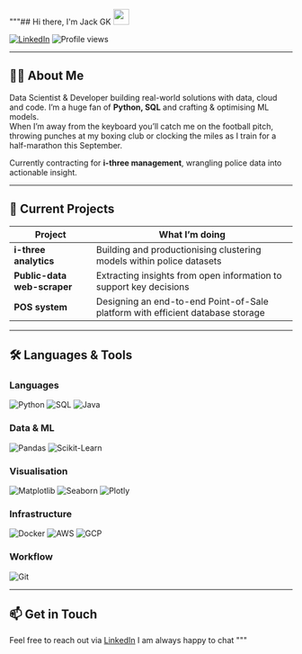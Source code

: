 """## Hi there, I'm Jack GK <img src="https://media.giphy.com/media/hvRJCLFzcasrR4ia7z/giphy.gif" width="28">

[![LinkedIn](https://img.shields.io/badge/LinkedIn-0A66C2?style=for-the-badge&logo=linkedin&logoColor=white)](https://linkedin.com/in/jack-gk)
![Profile views](https://komarev.com/ghpvc/?username=jackgk)

---

## 👨‍💻 About Me

Data Scientist & Developer building real-world solutions with data, cloud and code. I’m a huge fan of **Python, SQL** and crafting & optimising ML models.  
When I’m away from the keyboard you’ll catch me on the football pitch, throwing punches at my boxing club or clocking the miles as I train for a half-marathon this September.

Currently contracting for **i-three management**, wrangling police data into actionable insight.

---

## 🚀 Current Projects

| Project | What I’m doing |
|---------|----------------|
| **i-three analytics** | Building and productionising clustering models within police datasets |
| **Public-data web-scraper** | Extracting insights from open information to support key decisions |
| **POS system** | Designing an end-to-end Point-of-Sale platform with efficient database storage |

---

## 🛠️ Languages & Tools

### Languages  
![Python](https://img.shields.io/badge/Python-3776AB?style=for-the-badge&logo=python&logoColor=white)
![SQL](https://img.shields.io/badge/SQL-003B57?style=for-the-badge&logo=mysql&logoColor=white)
![Java](https://img.shields.io/badge/Java-007396?style=for-the-badge&logo=java&logoColor=white)

### Data & ML  
![Pandas](https://img.shields.io/badge/Pandas-150458?style=for-the-badge&logo=pandas&logoColor=white)
![Scikit-Learn](https://img.shields.io/badge/Scikit--Learn-F7931E?style=for-the-badge&logo=scikit-learn&logoColor=white)

### Visualisation  
![Matplotlib](https://img.shields.io/badge/Matplotlib-3776AB?style=for-the-badge&logo=python&logoColor=white)
![Seaborn](https://img.shields.io/badge/Seaborn-3776AB?style=for-the-badge&logo=python&logoColor=white)
![Plotly](https://img.shields.io/badge/Plotly-3F4F75?style=for-the-badge&logo=plotly&logoColor=white)

### Infrastructure  
![Docker](https://img.shields.io/badge/Docker-2496ED?style=for-the-badge&logo=docker&logoColor=white)
![AWS](https://img.shields.io/badge/AWS-232F3E?style=for-the-badge&logo=amazon-aws&logoColor=white)
![GCP](https://img.shields.io/badge/GCP-4285F4?style=for-the-badge&logo=google-cloud&logoColor=white)

### Workflow  
![Git](https://img.shields.io/badge/Git-F05032?style=for-the-badge&logo=git&logoColor=white)

---

## 📫 Get in Touch

Feel free to reach out via [LinkedIn](https://linkedin.com/in/jack-gk) I am always happy to chat
"""

